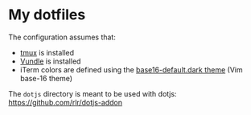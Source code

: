 # My dotfiles

The configuration assumes that:

- [tmux](http://tmux.sourceforge.net/) is installed
- [Vundle](https://github.com/gmarik/Vundle.vim) is installed
- iTerm colors are defined using the [base16-default.dark theme](https://github.com/chriskempson/base16-iterm2) (Vim base-16 theme)

The `dotjs` directory is meant to be used with dotjs: https://github.com/rlr/dotjs-addon
